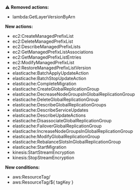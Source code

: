 :warning: **Removed actions:**

- lambda:GetLayerVersionByArn

**New actions:**

- ec2:CreateManagedPrefixList
- ec2:DeleteManagedPrefixList
- ec2:DescribeManagedPrefixLists
- ec2:GetManagedPrefixListAssociations
- ec2:GetManagedPrefixListEntries
- ec2:ModifyManagedPrefixList
- ec2:RestoreManagedPrefixListVersion
- elasticache:BatchApplyUpdateAction
- elasticache:BatchStopUpdateAction
- elasticache:CompleteMigration
- elasticache:CreateGlobalReplicationGroup
- elasticache:DecreaseNodeGroupsInGlobalReplicationGroup
- elasticache:DeleteGlobalReplicationGroup
- elasticache:DescribeGlobalReplicationGroups
- elasticache:DescribeServiceUpdates
- elasticache:DescribeUpdateActions
- elasticache:DisassociateGlobalReplicationGroup
- elasticache:FailoverGlobalReplicationGroup
- elasticache:IncreaseNodeGroupsInGlobalReplicationGroup
- elasticache:ModifyGlobalReplicationGroup
- elasticache:RebalanceSlotsInGlobalReplicationGroup
- elasticache:StartMigration
- kinesis:StartStreamEncryption
- kinesis:StopStreamEncryption

**New conditions:**

- aws:ResourceTag/
- aws:ResourceTag/${ tagKey }
